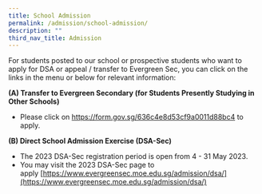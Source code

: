 ```yaml
---
title: School Admission
permalink: /admission/school-admission/
description: ""
third_nav_title: Admission
---
```

For students posted to our school or prospective students who want to apply for DSA or appeal / transfer to Evergreen Sec, you can click on the links in the menu or below for relevant information:

**(A) Transfer to Evergreen Secondary (for Students Presently Studying in Other Schools)**

*   Please click on  https://form.gov.sg/636c4e8d53cf9a0011d88bc4 to apply.

**(B) Direct School Admission Exercise (DSA-Sec)**

*   The 2023 DSA-Sec registration period is open from 4 - 31 May 2023.
*   You may visit the 2023 DSA-Sec page to apply [https://www.evergreensec.moe.edu.sg/admission/dsa/](https://www.evergreensec.moe.edu.sg/admission/dsa/)